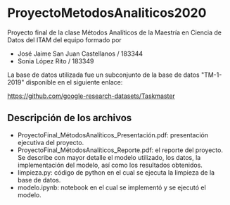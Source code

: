 # ProyectoMetodosAnaliticos2020
Proyecto final de la clase Métodos Analíticos de la Maestría en Ciencia de Datos del ITAM del equipo formado por 

* José Jaime San Juan Castellanos / 183344
* Sonia López Rito / 183349

La base de datos utilizada fue un subconjunto de la base de datos "TM-1-2019" disponible en el siguiente enlace:

https://github.com/google-research-datasets/Taskmaster


## Descripción de los archivos

+ ProyectoFinal_MétodosAnalíticos_Presentación.pdf: presentación ejecutiva del proyecto.
+ ProyectoFinal_MétodosAnalíticos_Reporte.pdf: el reporte del proyecto. Se describe con mayor detalle el modelo utilizado, los datos, la implementación del modelo, así como los resultados obtenidos.
+ limpieza.py: código de python en el cual se ejecuta la limpieza de la base de datos.
+ modelo.ipynb: notebook en el cual se implementó y se ejecutó el modelo.
